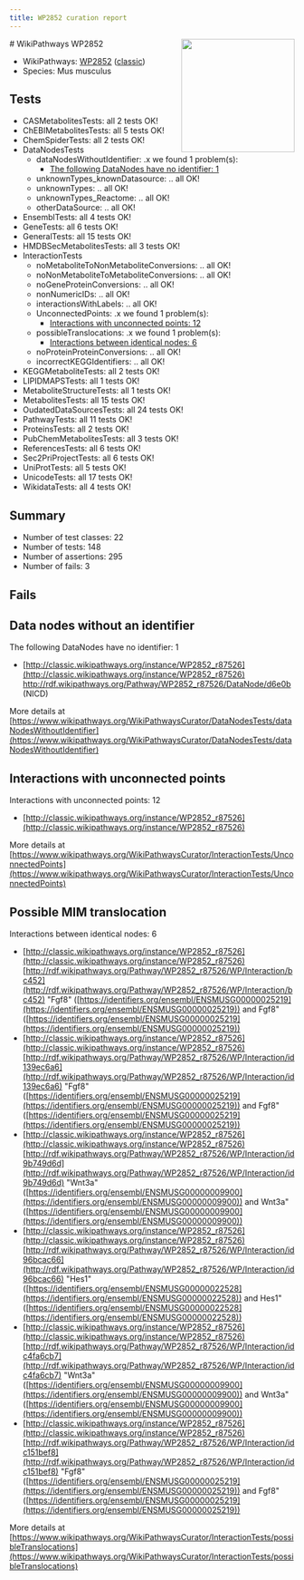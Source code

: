 ```yaml
---
title: WP2852 curation report
---
```


<img style="float: right; width: 200px" src="https://upload.wikimedia.org/wikipedia/commons/thumb/8/83/Wplogo_with_text_500.png/640px-Wplogo_with_text_500.png" />
# WikiPathways WP2852

* WikiPathways: [WP2852](https://wikipathways.org/pathways/WP2852) ([classic](https://classic.wikipathways.org/instance/WP2852))
* Species: Mus musculus
## Tests
* CASMetabolitesTests: all 2 tests OK!
* ChEBIMetabolitesTests: all 5 tests OK!
* ChemSpiderTests: all 2 tests OK!
* DataNodesTests
    * dataNodesWithoutIdentifier: .x we found 1 problem(s):
        * [The following DataNodes have no identifier: 1](#d2d32fa0)
    * unknownTypes_knownDatasource: .. all OK!
    * unknownTypes: .. all OK!
    * unknownTypes_Reactome: .. all OK!
    * otherDataSource: .. all OK!
* EnsemblTests: all 4 tests OK!
* GeneTests: all 6 tests OK!
* GeneralTests: all 15 tests OK!
* HMDBSecMetabolitesTests: all 3 tests OK!
* InteractionTests
    * noMetaboliteToNonMetaboliteConversions: .. all OK!
    * noNonMetaboliteToMetaboliteConversions: .. all OK!
    * noGeneProteinConversions: .. all OK!
    * nonNumericIDs: .. all OK!
    * interactionsWithLabels: .. all OK!
    * UnconnectedPoints: .x we found 1 problem(s):
        * [Interactions with unconnected points: 12](#7f1d4079)
    * possibleTranslocations: .x we found 1 problem(s):
        * [Interactions between identical nodes: 6](#1c11820b)
    * noProteinProteinConversions: .. all OK!
    * incorrectKEGGIdentifiers: .. all OK!
* KEGGMetaboliteTests: all 2 tests OK!
* LIPIDMAPSTests: all 1 tests OK!
* MetaboliteStructureTests: all 1 tests OK!
* MetabolitesTests: all 15 tests OK!
* OudatedDataSourcesTests: all 24 tests OK!
* PathwayTests: all 11 tests OK!
* ProteinsTests: all 2 tests OK!
* PubChemMetabolitesTests: all 3 tests OK!
* ReferencesTests: all 6 tests OK!
* Sec2PriProjectTests: all 6 tests OK!
* UniProtTests: all 5 tests OK!
* UnicodeTests: all 17 tests OK!
* WikidataTests: all 4 tests OK!


## Summary

* Number of test classes: 22
* Number of tests: 148
* Number of assertions: 295
* Number of fails: 3

## Fails

<a name="d2d32fa0" />

## Data nodes without an identifier

The following DataNodes have no identifier: 1

* [http://classic.wikipathways.org/instance/WP2852_r87526](http://classic.wikipathways.org/instance/WP2852_r87526) http://rdf.wikipathways.org/Pathway/WP2852_r87526/DataNode/d6e0b (NICD)


More details at [https://www.wikipathways.org/WikiPathwaysCurator/DataNodesTests/dataNodesWithoutIdentifier](https://www.wikipathways.org/WikiPathwaysCurator/DataNodesTests/dataNodesWithoutIdentifier)

<a name="7f1d4079" />

## Interactions with unconnected points

Interactions with unconnected points: 12

* [http://classic.wikipathways.org/instance/WP2852_r87526](http://classic.wikipathways.org/instance/WP2852_r87526)


More details at [https://www.wikipathways.org/WikiPathwaysCurator/InteractionTests/UnconnectedPoints](https://www.wikipathways.org/WikiPathwaysCurator/InteractionTests/UnconnectedPoints)

<a name="1c11820b" />

## Possible MIM translocation

Interactions between identical nodes: 6

* [http://classic.wikipathways.org/instance/WP2852_r87526](http://classic.wikipathways.org/instance/WP2852_r87526) [http://rdf.wikipathways.org/Pathway/WP2852_r87526/WP/Interaction/bc452](http://rdf.wikipathways.org/Pathway/WP2852_r87526/WP/Interaction/bc452) "Fgf8" ([https://identifiers.org/ensembl/ENSMUSG00000025219](https://identifiers.org/ensembl/ENSMUSG00000025219)) and 
Fgf8" ([https://identifiers.org/ensembl/ENSMUSG00000025219](https://identifiers.org/ensembl/ENSMUSG00000025219))
* [http://classic.wikipathways.org/instance/WP2852_r87526](http://classic.wikipathways.org/instance/WP2852_r87526) [http://rdf.wikipathways.org/Pathway/WP2852_r87526/WP/Interaction/id139ec6a6](http://rdf.wikipathways.org/Pathway/WP2852_r87526/WP/Interaction/id139ec6a6) "Fgf8" ([https://identifiers.org/ensembl/ENSMUSG00000025219](https://identifiers.org/ensembl/ENSMUSG00000025219)) and 
Fgf8" ([https://identifiers.org/ensembl/ENSMUSG00000025219](https://identifiers.org/ensembl/ENSMUSG00000025219))
* [http://classic.wikipathways.org/instance/WP2852_r87526](http://classic.wikipathways.org/instance/WP2852_r87526) [http://rdf.wikipathways.org/Pathway/WP2852_r87526/WP/Interaction/id9b749d6d](http://rdf.wikipathways.org/Pathway/WP2852_r87526/WP/Interaction/id9b749d6d) "Wnt3a" ([https://identifiers.org/ensembl/ENSMUSG00000009900](https://identifiers.org/ensembl/ENSMUSG00000009900)) and 
Wnt3a" ([https://identifiers.org/ensembl/ENSMUSG00000009900](https://identifiers.org/ensembl/ENSMUSG00000009900))
* [http://classic.wikipathways.org/instance/WP2852_r87526](http://classic.wikipathways.org/instance/WP2852_r87526) [http://rdf.wikipathways.org/Pathway/WP2852_r87526/WP/Interaction/id96bcac66](http://rdf.wikipathways.org/Pathway/WP2852_r87526/WP/Interaction/id96bcac66) "Hes1" ([https://identifiers.org/ensembl/ENSMUSG00000022528](https://identifiers.org/ensembl/ENSMUSG00000022528)) and 
Hes1" ([https://identifiers.org/ensembl/ENSMUSG00000022528](https://identifiers.org/ensembl/ENSMUSG00000022528))
* [http://classic.wikipathways.org/instance/WP2852_r87526](http://classic.wikipathways.org/instance/WP2852_r87526) [http://rdf.wikipathways.org/Pathway/WP2852_r87526/WP/Interaction/idc4fa6cb7](http://rdf.wikipathways.org/Pathway/WP2852_r87526/WP/Interaction/idc4fa6cb7) "Wnt3a" ([https://identifiers.org/ensembl/ENSMUSG00000009900](https://identifiers.org/ensembl/ENSMUSG00000009900)) and 
Wnt3a" ([https://identifiers.org/ensembl/ENSMUSG00000009900](https://identifiers.org/ensembl/ENSMUSG00000009900))
* [http://classic.wikipathways.org/instance/WP2852_r87526](http://classic.wikipathways.org/instance/WP2852_r87526) [http://rdf.wikipathways.org/Pathway/WP2852_r87526/WP/Interaction/idc151bef8](http://rdf.wikipathways.org/Pathway/WP2852_r87526/WP/Interaction/idc151bef8) "Fgf8" ([https://identifiers.org/ensembl/ENSMUSG00000025219](https://identifiers.org/ensembl/ENSMUSG00000025219)) and 
Fgf8" ([https://identifiers.org/ensembl/ENSMUSG00000025219](https://identifiers.org/ensembl/ENSMUSG00000025219))


More details at [https://www.wikipathways.org/WikiPathwaysCurator/InteractionTests/possibleTranslocations](https://www.wikipathways.org/WikiPathwaysCurator/InteractionTests/possibleTranslocations)

